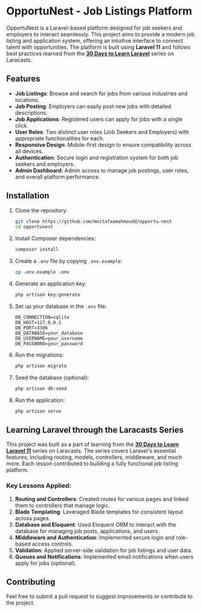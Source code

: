 # OpportuNest - Job Listings Platform

OpportuNest is a Laravel-based platform designed for job seekers and employers to interact seamlessly. This project aims to provide a modern job listing and application system, offering an intuitive interface to connect talent with opportunities. The platform is built using **Laravel 11** and follows best practices learned from the **[30 Days to Learn Laravel](https://laracasts.com/series/30-days-to-learn-laravel-11)** series on Laracasts.

## Features
- **Job Listings**: Browse and search for jobs from various industries and locations.
- **Job Posting**: Employers can easily post new jobs with detailed descriptions.
- **Job Applications**: Registered users can apply for jobs with a single click.
- **User Roles**: Two distinct user roles (Job Seekers and Employers) with appropriate functionalities for each.
- **Responsive Design**: Mobile-first design to ensure compatibility across all devices.
- **Authentication**: Secure login and registration system for both job seekers and employers.
- **Admin Dashboard**: Admin access to manage job postings, user roles, and overall platform performance.
  
## Installation

1. Clone the repository:
    ```bash
    git clone https://github.com/mostafaamahmoudd/opportu-nest
    cd opportunest
    ```

2. Install Composer dependencies:
    ```bash
    composer install
    ```

3. Create a `.env` file by copying `.env.example`:
    ```bash
    cp .env.example .env
    ```

4. Generate an application key:
    ```bash
    php artisan key:generate
    ```

5. Set up your database in the `.env` file:
    ```env
    DB_CONNECTION=sqlite
    DB_HOST=127.0.0.1
    DB_PORT=3306
    DB_DATABASE=your_database
    DB_USERNAME=your_username
    DB_PASSWORD=your_password
    ```

6. Run the migrations:
    ```bash
    php artisan migrate
    ```

7. Seed the database (optional):
    ```bash
    php artisan db:seed
    ```

8. Run the application:
    ```bash
    php artisan serve
    ```

## Learning Laravel through the Laracasts Series

This project was built as a part of learning from the **[30 Days to Learn Laravel 11](https://laracasts.com/series/30-days-to-learn-laravel-11)** series on Laracasts. The series covers Laravel's essential features, including routing, models, controllers, middleware, and much more. Each lesson contributed to building a fully functional job listing platform.

### Key Lessons Applied:
1. **Routing and Controllers**: Created routes for various pages and linked them to controllers that manage logic.
2. **Blade Templating**: Leveraged Blade templates for consistent layout across pages.
3. **Database and Eloquent**: Used Eloquent ORM to interact with the database for managing job posts, applications, and users.
4. **Middleware and Authentication**: Implemented secure login and role-based access controls.
5. **Validation**: Applied server-side validation for job listings and user data.
6. **Queues and Notifications**: Implemented email notifications when users apply for jobs (optional).
   
## Contributing
Feel free to submit a pull request to suggest improvements or contribute to the project.

